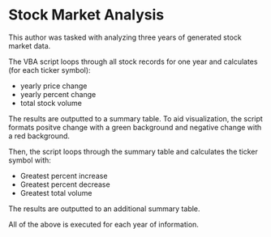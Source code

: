 # Stock Market Analysis

This author was tasked with analyzing three years of generated stock market data.

The VBA script loops through all stock records for one year and calculates (for each ticker symbol):
* yearly price change
* yearly percent change
* total stock volume

The results are outputted to a summary table.
To aid visualization, the script formats positve change with a green background and negative change with a red background.

Then, the script loops through the summary table and calculates the ticker symbol with:
* Greatest percent increase
* Greatest percent decrease
* Greatest total volume

The results are outputted to an additional summary table.

All of the above is executed for each year of information.
